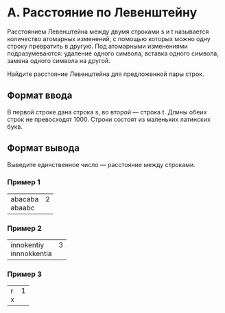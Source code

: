 # A. Расстояние по Левенштейну

Расстоянием Левенштейна между двумя строками s и t называется количество атомарных изменений, с помощью которых можно одну строку превратить в другую. Под атомарными изменениями подразумеваются: удаление одного символа, вставка одного символа, замена одного символа на другой.

Найдите расстояние Левенштейна для предложенной пары строк.

## Формат ввода

В первой строке дана строка s, во второй — строка t. Длины обеих строк не превосходят 1000. Строки состоят из маленьких латинских букв.

## Формат вывода

Выведите единственное число — расстояние между строками.

### Пример 1

<table><tr>
<td>
abacaba<br>
abaabc
</td>
<td>
2<br>
<br>
</td>
</tr></table>

### Пример 2

<table><tr>
<td>
innokentiy<br>
innnokkentia
</td>
<td>
3<br>
<br>
</td>
</tr></table>

### Пример 3

<table><tr>
<td>
r<br>
x
</td>
<td>
1<br>
<br>
</td>
</tr></table>


